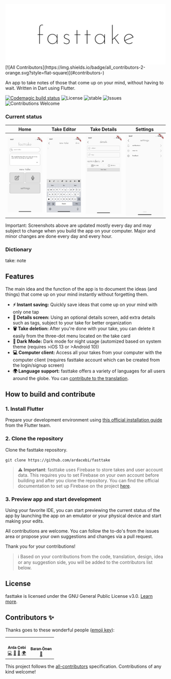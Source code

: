 <img src="/readme_assets/fasttake_repo.png" alt="fasttake logo" align="middle">
<!-- ALL-CONTRIBUTORS-BADGE:START - Do not remove or modify this section -->
[![All Contributors](https://img.shields.io/badge/all_contributors-2-orange.svg?style=flat-square)](#contributors-)
<!-- ALL-CONTRIBUTORS-BADGE:END -->

An app to take notes of those that come up on your mind, without having to wait. Written in Dart using Flutter.

[![Codemagic build status](https://api.codemagic.io/apps/5e8adb3e64e0bdcde3e0c2a2/5e8adb3e64e0bdcde3e0c2a1/status_badge.svg)](https://codemagic.io/apps/5e8adb3e64e0bdcde3e0c2a2/5e8adb3e64e0bdcde3e0c2a1/latest_build)
![License](https://img.shields.io/github/license/ardacebi/fasttake)
![stable](https://img.shields.io/github/v/release/ardacebi/fasttake?label=stable)
![Issues](https://img.shields.io/github/issues/ardacebi/fasttake)
![Contributions Welcome](https://img.shields.io/badge/contributions-welcome-brightgreen.svg)



### Current status

 Home | Take Editor | Take Details | Settings |
 |:-:|:-:|:-:|:-:|
 | [<img src="readme_assets/home_31march.png" width="205"/>](image.png) | [<img src="readme_assets/editor_31march.png" width="205"/>](image.png) | [<img src="readme_assets/takedetails_31march.png" width="205"/>](image.png) | [<img src="readme_assets/settings_31march.png" width="205"/>](image.png) |
 
Important: Screenshots above are updated mostly every day and may subject to change when you build the app on your computer. Major and minor changes are done every day and every hour.

### Dictionary
take: note

## Features
The main idea and the function of the app is to document the ideas (and things) that come up on your mind instantly without forgetting them.

- **⚡️ Instant saving:** Quickly save ideas that come up on your mind with only one tap
- **📑 Details screen:** Using an optional details screen, add extra details such as tags, subject to your take for better organization
- **🗑 Take deletion:** After you're done with your take, you can delete it easily from the three-dot menu located on the take card
- **🌃 Dark Mode:** Dark mode for night usage (automized based on system theme (requires >iOS 13 or >Android 10))
- **💻 Computer client:** Access all your takes from your computer with the computer client (requires fasttake account which can be created from the login/signup screen)
- **🌍 Language support:** fasttake offers a variety of languages for all users around the globe. You can [contribute to the translation](https://fasttake.oneskyapp.com/collaboration/project?id=169458).

## How to build and contribute

### 1. Install Flutter
Prepare your development environment using [this official installation guide](https://flutter.dev/docs/get-started/install) from the Flutter team.

### 2. Clone the repository
Clone the fasttake repository.

`git clone https://github.com/ardacebi/fasttake`

> :warning: **Important**: fasttake uses Firebase to store takes and user account data. This requires you to set Firebase on your own account before building and after you clone the repository. You can find the official documentation to set up Firebase on the project [here](https://firebase.google.com/docs/flutter/setup).

### 3. Preview app and start development
Using your favorite IDE, you can start previewing the current status of the app by launching the app on an emulator or your physical device and start making your edits.

All contributions are welcome. You can follow the to-do's from the issues area or propose your own suggestions and changes via a pull request.

Thank you for your contributions!

> ℹ️ Based on your contributions from the code, translation, design, idea or any suggestion side, you will be added to the contributors list below.

## License
fasttake is licensed under the GNU General Public License v3.0. [Learn more](https://github.com/ardacebi/fasttake/blob/master/LICENSE).

## Contributors ✨

Thanks goes to these wonderful people ([emoji key](https://allcontributors.org/docs/en/emoji-key)):

<!-- ALL-CONTRIBUTORS-LIST:START - Do not remove or modify this section -->
<!-- prettier-ignore-start -->
<!-- markdownlint-disable -->
<table>
  <tr>
    <td align="center"><a href="https://www.ardacebi.com"><img src="https://avatars3.githubusercontent.com/u/17576065?v=4" width="100px;" alt=""/><br /><sub><b>Arda Çebi</b></sub></a><br /><a href="https://github.com/ardacebi/fasttake/commits?author=ardacebi" title="Code">💻</a> <a href="#design-ardacebi" title="Design">🎨</a> <a href="#ideas-ardacebi" title="Ideas, Planning, & Feedback">🤔</a> <a href="#translation-ardacebi" title="Translation">🌍</a></td>
    <td align="center"><a href="http://baranonen.com"><img src="https://avatars1.githubusercontent.com/u/40770499?v=4" width="100px;" alt=""/><br /><sub><b>Baran Önen</b></sub></a><br /><a href="#ideas-baranonen" title="Ideas, Planning, & Feedback">🤔</a></td>
  </tr>
</table>

<!-- markdownlint-enable -->
<!-- prettier-ignore-end -->
<!-- ALL-CONTRIBUTORS-LIST:END -->

This project follows the [all-contributors](https://github.com/all-contributors/all-contributors) specification. Contributions of any kind welcome!
